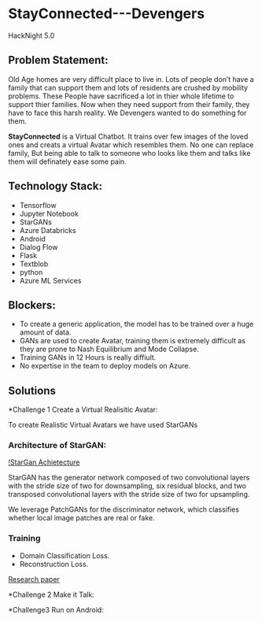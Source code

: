 # StayConnected---Devengers
HackNight 5.0 


## Problem Statement:

Old Age homes are very difficult place to live in. Lots of people don’t have a family that can support them and lots of residents are crushed by mobility problems. These People have sacrificed a lot in thier whole lifetime to support thier families. Now when they need support from their family, they have to face this harsh reality. We Devengers wanted to do something for them. 

**StayConnected** is a Virtual Chatbot. It trains over few images of the loved ones and creats a virtual Avatar which resembles them. No one can replace family, But being able to talk to someone who looks like them and talks like them will definately ease some pain. 


## Technology Stack:

* Tensorflow
* Jupyter Notebook
* StarGANs
* Azure Databricks
* Android
* Dialog Flow
* Flask
* Textblob
* python
* Azure ML Services


## Blockers:

* To create a generic application, the model has to be trained over a huge amount of data. 
* GANs are used to create Avatar, training them is extremely difficult as they are prone to Nash Equilibrium and Mode Collapse.
* Training GANs in 12 Hours is really diffiult. 
* No expertise in the team to deploy models on Azure. 


## Solutions

*Challenge 1 Create a Virtual Realisitic Avatar:

To create Realistic Virtual Avatars we have used StarGANs

### Architecture of StarGAN:

[!StarGan Achietecture](Asset/StarGAN_Architecture.png)

StarGAN has the generator network composed of two convolutional layers with the stride size of two for downsampling, six residual blocks, and two transposed convolutional layers with the stride size of two for upsampling.

We leverage PatchGANs for the discriminator network, which classifies whether local image patches are real or fake. 

### Training 

* Domain Classification Loss. 
* Reconstruction Loss.


[Research paper](https://arxiv.org/pdf/1711.09020.pdf)


*Challenge 2 Make it Talk:





*Challenge3 Run on Android:


